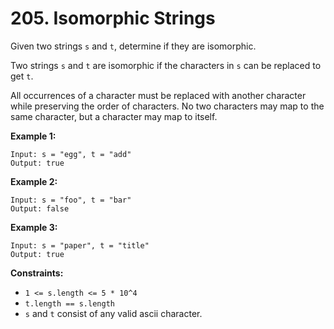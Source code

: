 # 205. Isomorphic Strings

Given two strings `s` and `t`, determine if they are isomorphic.

Two strings `s` and `t` are isomorphic if the characters in `s` can be replaced to get `t`.

All occurrences of a character must be replaced with another character while preserving the order of characters. No two characters may map to the same character, but a character may map to itself.

**Example 1:**

    Input: s = "egg", t = "add"
    Output: true

**Example 2:**

    Input: s = "foo", t = "bar"
    Output: false

**Example 3:**

    Input: s = "paper", t = "title"
    Output: true

**Constraints:**

- `1 <= s.length <= 5 * 10^4`
- `t.length == s.length`
- `s` and `t` consist of any valid ascii character.